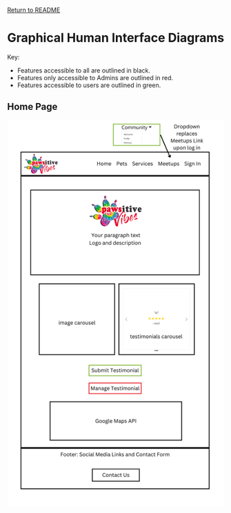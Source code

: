 [Return to README](../README.md)

# Graphical Human Interface Diagrams

Key:
- Features accessible to all are outlined in black.
- Features only accessible to Admins are outlined in red.
- Features accessible to users are outlined in green.

## Home Page

![Home](./images/homepage.png)
